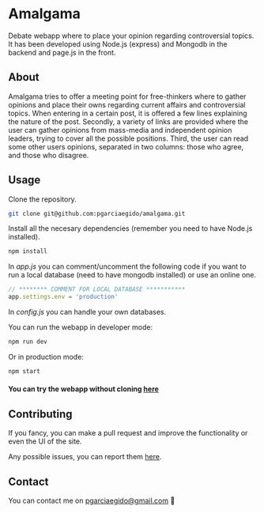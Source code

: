 # Amalgama
Debate webapp where to place your opinion regarding controversial topics. It has been developed using Node.js (express) and Mongodb in the backend and page.js in the front.

## About
Amalgama tries to offer a meeting point for free-thinkers where to gather opinions and place their owns regarding current affairs and controversial topics. When entering in a certain post, it is offered a few lines explaining the nature of the post. Secondly, a variety of links are provided where the user can gather opinions from mass-media and independent opinion leaders, trying to cover all the possible positions. Third, the user can read some other users opinions, separated in two columns: those who agree, and those who disagree.

## Usage
Clone the repository.
```sh
git clone git@github.com:pgarciaegido/amalgama.git
```

Install all the necesary dependencies (remember you need to have Node.js installed).
```sh
npm install
```

In *app.js* you can comment/uncomment the following code if you want to run a local database (need to have mongodb installed) or use an online one.
```javascript
// ******** COMMENT FOR LOCAL DATABASE ***********
app.settings.env = 'production'
```

In *config.js* you can handle your own databases.

You can run the webapp in developer mode:
```sh
npm run dev
```

Or in production mode:
```sh
npm start
```

#### You can try the webapp without cloning [here](https://arcane-retreat-72906.herokuapp.com/)

## Contributing

If you fancy, you can make a pull request and improve the functionality or even the UI of the site.

Any possible issues, you can report them [here](https://github.com/pgarciaegido/amalgama/issues).

## Contact

You can contact me on pgarciaegido@gmail.com :beer:
